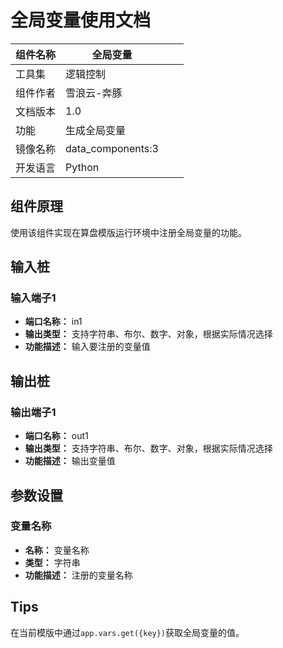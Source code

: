 # 全局变量使用文档
| 组件名称 | 全局变量 |  |  |
| --- | --- | --- | --- |
| 工具集 | 逻辑控制 |  |  |
| 组件作者 | 雪浪云-奔豚 |  |  |
| 文档版本 | 1.0 |  |  |
| 功能 | 生成全局变量 |  |  |
| 镜像名称 | data_components:3 |  |  |
| 开发语言 | Python |  |  |

## 组件原理
使用该组件实现在算盘模版运行环境中注册全局变量的功能。

## 输入桩

### 输入端子1

- **端口名称：** in1
- **输出类型：** 支持字符串、布尔、数字、对象，根据实际情况选择
- **功能描述：** 输入要注册的变量值

## 输出桩

### 输出端子1

- **端口名称：** out1
- **输出类型：** 支持字符串、布尔、数字、对象，根据实际情况选择
- **功能描述：** 输出变量值

## 参数设置

### 变量名称

- **名称：** 变量名称
- **类型：** 字符串
- **功能描述：** 注册的变量名称

## Tips

在当前模版中通过```app.vars.get({key})```获取全局变量的值。